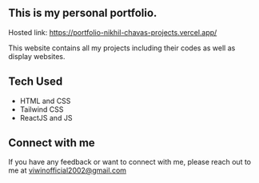 ## This is my personal portfolio.

Hosted link: https://portfolio-nikhil-chavas-projects.vercel.app/

This website contains all my projects including their codes as well as display websites.

## Tech Used

- HTML and CSS
- Tailwind CSS
- ReactJS and JS

## Connect with me

If you have any feedback or want to connect with me, please reach out to me at viwinofficial2002@gmail.com
